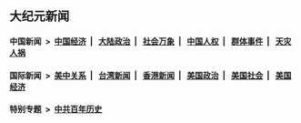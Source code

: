 ## 大纪元新闻

#### 中国新闻 &nbsp;>&nbsp; [中国经济](indexes/ncid283/README.md?06051645) &nbsp;| &nbsp; [大陆政治](indexes/ncid277/README.md?06051645) &nbsp;| &nbsp; [社会万象](indexes/ncid282/README.md?06051645) &nbsp;| &nbsp; [中国人权](indexes/ncid278/README.md?06051645) &nbsp;| &nbsp; [群体事件](indexes/ncid279/README.md?06051645) &nbsp;| &nbsp; [天灾人祸](indexes/ncid280/README.md?06051645)

#### 国际新闻 &nbsp;>&nbsp; [美中关系](indexes/nf1412576/README.md?06051645) &nbsp;| &nbsp; [台湾新闻](indexes/ncid1349361/README.md?06051645) &nbsp;| &nbsp; [香港新闻](indexes/ncid1349362/README.md?06051645) &nbsp;| &nbsp; [美国政治](indexes/ncid1078159/README.md?06051645) &nbsp;| &nbsp; [美国社会](indexes/ncid1078160/README.md?06051645) &nbsp;| &nbsp; [美国经济](indexes/ncid1078158/README.md?06051645)

#### 特别专题 &nbsp;>&nbsp; [中共百年历史](https://github.com/easy2view/epoch-special/blob/master/README.md?06051645)  
